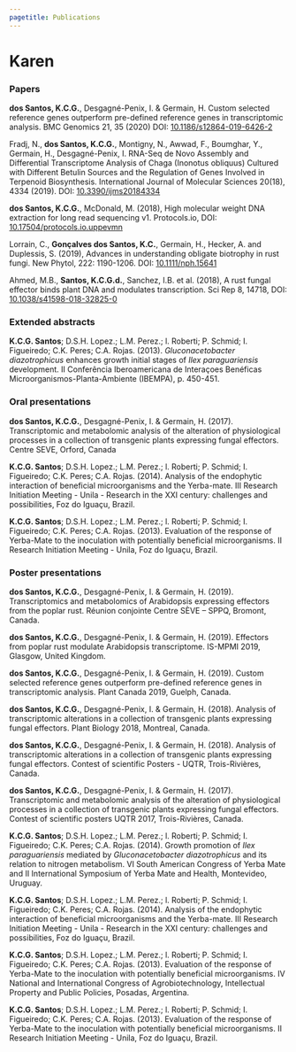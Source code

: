 ```yaml
---
pagetitle: Publications
---
```


<link rel="stylesheet" href="styles.css" type="text/css">

# Karen

### Papers

**dos Santos, K.C.G.**, Desgagné-Penix, I. & Germain, H. Custom selected reference genes outperform pre-defined reference genes in transcriptomic analysis. BMC Genomics 21, 35 (2020) DOI: [10.1186/s12864-019-6426-2](https://doi.org/10.1186/s12864-019-6426-2)

Fradj, N., **dos Santos, K.C.G.**, Montigny, N., Awwad, F., Boumghar, Y., Germain, H., Desgagné-Penix, I. RNA-Seq de Novo Assembly and Differential Transcriptome Analysis of Chaga (Inonotus obliquus) Cultured with Different Betulin Sources and the Regulation of Genes Involved in Terpenoid Biosynthesis. International Journal of Molecular Sciences 20(18), 4334 (2019). DOI: [10.3390/ijms20184334](https://doi.org/10.3390/ijms20184334)


**dos Santos, K.C.G.**, McDonald, M. (2018), High molecular weight DNA extraction for long read sequencing v1. Protocols.io, DOI: [10.17504/protocols.io.uppevmn](https://doi.org/10.17504/protocols.io.uppevmn)

Lorrain, C., **Gonçalves dos Santos, K.C.**, Germain, H., Hecker, A. and Duplessis, S. (2019), Advances in understanding obligate biotrophy in rust fungi. New Phytol, 222: 1190-1206. DOI: [10.1111/nph.15641](https://doi.org/10.1111/nph.15641)

Ahmed, M.B., **Santos, K.C.G.d.**, Sanchez, I.B. et al. (2018), A rust fungal effector binds plant DNA and modulates transcription. Sci Rep 8, 14718, DOI: [10.1038/s41598-018-32825-0](https://doi.org/10.1038/s41598-018-32825-0)

### Extended abstracts

**K.C.G. Santos**; D.S.H. Lopez.; L.M. Perez.; l. Roberti; P. Schmid; I. Figueiredo; C.K. Peres; C.A.
Rojas. (2013). _Gluconacetobacter diazotrophicus_ enhances growth initial stages of _Ilex paraguariensis_
development. II Conferência Iberoamericana de Interaçoes Benéficas Microorganismos-Planta-Ambiente
(IBEMPA), p. 450-451.

### Oral presentations

**dos Santos, K.C.G.**, Desgagné-Penix, I. & Germain, H. (2017). Transcriptomic and metabolomic analysis of the alteration of physiological processes in a collection of transgenic plants expressing fungal effectors. Centre SEVE, Orford, Canada

**K.C.G. Santos**; D.S.H. Lopez.; L.M. Perez.; l. Roberti; P. Schmid; I. Figueiredo; C.K. Peres; C.A. Rojas. (2014). Analysis of the endophytic interaction of beneficial microorganisms and the Yerba-mate. III Research Initiation Meeting - Unila - Research in the XXI century: challenges and possibilities, Foz do Iguaçu, Brazil.

**K.C.G. Santos**; D.S.H. Lopez.; L.M. Perez.; l. Roberti; P. Schmid; I. Figueiredo; C.K. Peres; C.A. Rojas. (2013). Evaluation of the response of Yerba-Mate to the inoculation with potentially beneficial microorganisms. II Research Initiation Meeting - Unila, Foz do Iguaçu, Brazil.

### Poster presentations

**dos Santos, K.C.G.**, Desgagné-Penix, I. & Germain, H. (2019). Transcriptomics and metabolomics of Arabidopsis expressing effectors from the poplar rust. Réunion conjointe Centre SÈVE – SPPQ, Bromont, Canada.

**dos Santos, K.C.G.**, Desgagné-Penix, I. & Germain, H. (2019). Effectors from poplar rust modulate Arabidopsis transcriptome. IS-MPMI 2019, Glasgow, United
Kingdom.

**dos Santos, K.C.G.**, Desgagné-Penix, I. & Germain, H. (2019). Custom selected reference genes outperform pre-defined reference genes in transcriptomic
analysis. Plant Canada 2019, Guelph, Canada.

**dos Santos, K.C.G.**, Desgagné-Penix, I. & Germain, H. (2018). Analysis of transcriptomic alterations in a collection of transgenic plants expressing fungal effectors. Plant Biology 2018, Montreal, Canada.

**dos Santos, K.C.G.**, Desgagné-Penix, I. & Germain, H. (2018). Analysis of transcriptomic alterations in a collection of transgenic plants expressing fungal effectors. Contest of scientific Posters - UQTR, Trois-Rivières, Canada.

**dos Santos, K.C.G.**, Desgagné-Penix, I. & Germain, H. (2017). Transcriptomic and metabolomic analysis of the alteration of physiological processes in a collection of transgenic plants expressing fungal effectors. Contest of scientific posters UQTR 2017, Trois-Rivières, Canada.

**K.C.G. Santos**; D.S.H. Lopez.; L.M. Perez.; l. Roberti; P. Schmid; I. Figueiredo; C.K. Peres; C.A. Rojas. (2014). Growth promotion of _Ilex paraguariensis_ mediated by _Gluconacetobacter diazotrophicus_ and its relation to nitrogen metabolism. VI South American Congress of Yerba Mate and II International Symposium of Yerba Mate and Health, Montevideo, Uruguay.

**K.C.G. Santos**; D.S.H. Lopez.; L.M. Perez.; l. Roberti; P. Schmid; I. Figueiredo; C.K. Peres; C.A.
Rojas. (2014). Analysis of the endophytic interaction of beneficial microorganisms and the Yerba-mate. III Research Initiation Meeting - Unila - Research in the XXI century: challenges and possibilities, Foz do Iguaçu, Brazil.

**K.C.G. Santos**; D.S.H. Lopez.; L.M. Perez.; l. Roberti; P. Schmid; I. Figueiredo; C.K. Peres; C.A. Rojas. (2013). Evaluation of the response of Yerba-Mate to the inoculation with potentially beneficial microorganisms. IV National and International Congress of Agrobiotechnology, Intellectual Property and Public Policies, Posadas, Argentina.

**K.C.G. Santos**; D.S.H. Lopez.; L.M. Perez.; l. Roberti; P. Schmid; I. Figueiredo; C.K. Peres; C.A. Rojas. (2013). Evaluation of the response of Yerba-Mate to the inoculation with potentially beneficial microorganisms. II Research Initiation Meeting - Unila, Foz do Iguaçu, Brazil.

